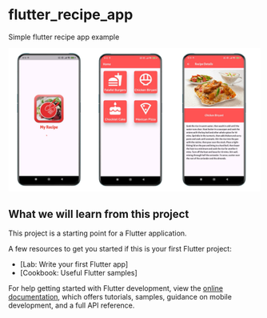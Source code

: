 # flutter_recipe_app

Simple flutter recipe app example

![screenshot](assets/images/screenshot.png)

## What we will learn from this project

This project is a starting point for a Flutter application.

A few resources to get you started if this is your first Flutter project:

- [Lab: Write your first Flutter app]
- [Cookbook: Useful Flutter samples]

For help getting started with Flutter development, view the
[online documentation](https://docs.flutter.dev/), which offers tutorials,
samples, guidance on mobile development, and a full API reference.
